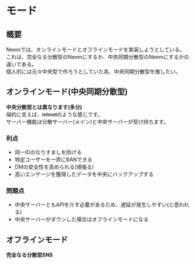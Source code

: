 # モード

## 概要

Neemでは、オンラインモードとオフラインモードを実装しようとしている。  
これは、完全なる分散型のNeemにするか、中央同期分散型のNeemにするかの違いである。  
個人的には元々中央型で作ろうとしていた為、中央同期分散型を推したい。

## オンラインモード(中央同期分散型)

**中央分散型とは異なります(多分)**  
端的に言えば、~~icloud~~のような感じです。  
サーバー機能は分散サーバー(メイン)と中央サーバーが受け持ちます。  

### 利点

- 同一IDのなりすましを防げる
- 特定ユーザーを一斉にBANできる
- DMの安全性を高められる(頑張る)
- 高いエンゲージを獲得したデータを中央にバックアップする

### 問題点

- 中央サーバーともAPIを介す必要があるため、遅延が発生しやすい(と思われる)
- 中央サーバーがダウンした場合はオフラインモードになる

## オフラインモード

**完全なる分散型SNS**
